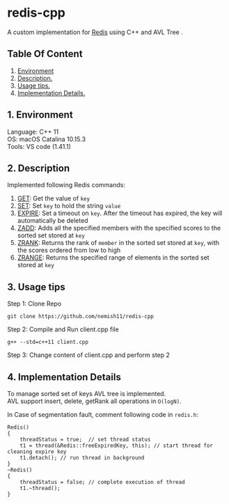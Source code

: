 
# redis-cpp
A custom implementation for [Redis](https://redis.io/) using C++ and AVL Tree .
<h2> Table Of Content </h2>

1. [ Environment ](#enviro)
2. [ Description. ](#desc)
3. [ Usage tips. ](#usage)
4. [ Implementation Details. ](#implementation)

<a name="enviro"></a>
## 1. Environment
Language: C++ 11  <br/>
OS: macOS Catalina 10.15.3 </br>
Tools: VS code (1.41.1) 

<a name="desc"></a>
## 2. Description

Implemented following Redis commands:

1) [GET](https://redis.io/commands/get): Get the value of `key`
2) [SET](https://redis.io/commands/set): Set `key` to hold the string `value`
3) [EXPIRE](https://redis.io/commands/expire): Set a timeout on `key`. After the timeout has expired, the key will automatically be deleted
4) [ZADD](https://redis.io/commands/zadd): Adds all the specified members with the specified scores to the sorted set stored at `key`
5) [ZRANK](https://redis.io/commands/zrank): Returns the rank of `member` in the sorted set stored at `key`, with the scores ordered from low to high
6) [ZRANGE](https://redis.io/commands/zrange): Returns the specified range of elements in the sorted set stored at `key`

<a name="usage"></a>
## 3. Usage tips

Step 1: Clone Repo

    git clone https://github.com/nemish11/redis-cpp

Step 2: Compile and Run client.cpp file

    g++ --std=c++11 client.cpp

Step 3: Change content of client.cpp and perform step 2


<a name="implementation"></a>
## 4. Implementation Details

To manage sorted set of keys AVL tree is implemented. <br/>
AVL support insert, delete, getRank all operations in `O(logN)`. </br>

In Case of segmentation fault, comment following code in `redis.h`:

    Redis() 
    {        
        threadStatus = true;  // set thread status
        t1 = thread(&Redis::freeExpiredKey, this); // start thread for cleaning expire key 
        t1.detach(); // run thread in background
    }
    ~Redis()
    { 
        threadStatus = false; // complete execution of thread
        t1.~thread();
    } 
